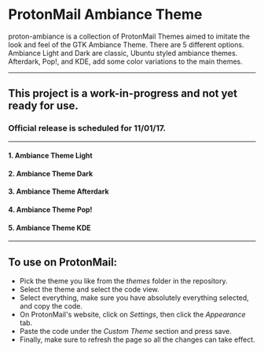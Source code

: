# ProtonMail Ambiance Theme
proton-ambiance is a collection of ProtonMail Themes aimed to imitate the look and feel of the GTK Ambiance Theme. There are 5 different options. Ambiance Light and Dark are classic, Ubuntu styled ambiance themes. Afterdark, Pop!, and KDE, add some color variations to the main themes. 
    
---
    
## This project is a work-in-progress and not yet ready for use.  
### Official release is scheduled for 11/01/17.  
  
    
---
  
#### 1. Ambiance Theme Light  

#### 2. Ambiance Theme Dark  

#### 3. Ambiance Theme Afterdark  

#### 4. Ambiance Theme Pop!  

#### 5. Ambiance Theme KDE  
    
---
  
## To use on ProtonMail:  

- Pick the theme you like from the *themes* folder in the repository.
- Select the theme and select the code view.
- Select everything, make sure you have absolutely everything selected, and copy the code. 
- On ProtonMail's website, click on *Settings*, then click the *Appearance* tab.
- Paste the code under the *Custom Theme* section and press save.
- Finally, make sure to refresh the page so all the changes can take effect.
